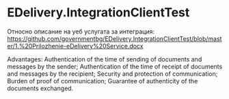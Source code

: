 # EDelivery.IntegrationClientTest

Относно описание на уеб услугата за интеграция: https://github.com/governmentbg/EDelivery.IntegrationClientTest/blob/master/1.%20Prilozhenie-eDelivery%20Service.docx

Advantages:
Authentication of the time of sending of documents and messages by the sender;
Authentication of the time of receipt of documents and messages by the recipient;
Security and protection of communication;
Burden of proof of communication;
Guarantee of authenticity of the documents exchanged.
